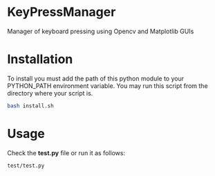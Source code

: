 # KeyPressManager
Manager of keyboard pressing using Opencv and Matplotlib GUIs

# Installation

To install you must add the path of this python module to your PYTHON_PATH environment variable. You may run this script from the directory where your script is.

```bash
bash install.sh
```

# Usage

Check the **test.py** file or run it as follows:

```bash
test/test.py
```
